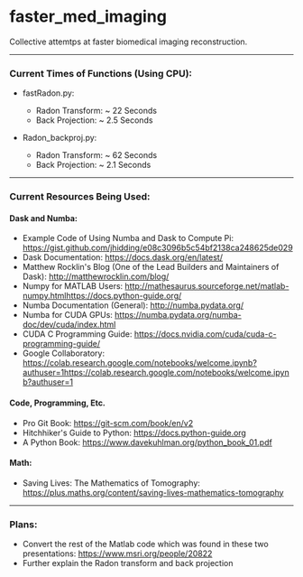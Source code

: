 # faster_med_imaging
Collective attemtps at faster biomedical imaging reconstruction.

***
### Current Times of Functions (Using CPU):
- fastRadon.py:
  + Radon Transform: ~ 22 Seconds
  + Back Projection: ~ 2.5 Seconds

- Radon_backproj.py:
  + Radon Transform: ~ 62 Seconds
  + Back Projection: ~ 2.1 Seconds

***
### Current Resources Being Used:
#### Dask and Numba:
- Example Code of Using Numba and Dask to Compute Pi: https://gist.github.com/jhidding/e08c3096b5c54bf2138ca248625de029
- Dask Documentation: https://docs.dask.org/en/latest/
- Matthew Rocklin's Blog (One of the Lead Builders and Maintainers of Dask): http://matthewrocklin.com/blog/
- Numpy for MATLAB Users: http://mathesaurus.sourceforge.net/matlab-numpy.htmlhttps://docs.python-guide.org/
- Numba Documentation (General): http://numba.pydata.org/
- Numba for CUDA GPUs: https://numba.pydata.org/numba-doc/dev/cuda/index.html
- CUDA C Programming Guide: https://docs.nvidia.com/cuda/cuda-c-programming-guide/
- Google Collaboratory: https://colab.research.google.com/notebooks/welcome.ipynb?authuser=1https://colab.research.google.com/notebooks/welcome.ipynb?authuser=1


#### Code, Programming, Etc.
- Pro Git Book: https://git-scm.com/book/en/v2
- Hitchhiker's Guide to Python: https://docs.python-guide.org
- A Python Book: https://www.davekuhlman.org/python_book_01.pdf

#### Math:
- Saving Lives: The Mathematics of Tomography: https://plus.maths.org/content/saving-lives-mathematics-tomography

***
### Plans:
- Convert the rest of the Matlab code which was found in these two presentations: https://www.msri.org/people/20822
- Further explain the Radon transform and back projection
